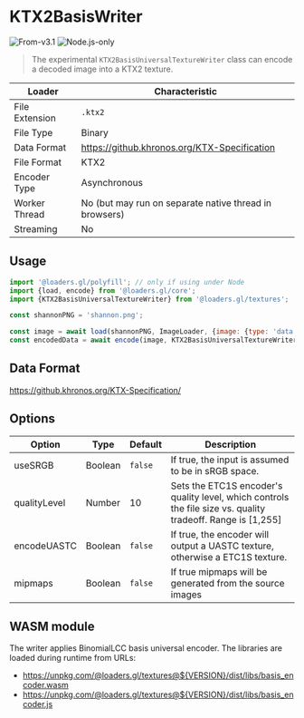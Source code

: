 # KTX2BasisWriter

<p class="badges">
  <img src="https://img.shields.io/badge/From-v3.1-blue.svg?style=flat-square" alt="From-v3.1" />
  <img src="https://img.shields.io/badge/Node.js-only-red.svg?style=flat-square" alt="Node.js-only" />
</p>

> The experimental `KTX2BasisUniversalTextureWriter` class can encode a decoded image into a KTX2 texture.

| Loader         | Characteristic                                         |
| -------------- | ------------------------------------------------------ |
| File Extension | `.ktx2`                                                |
| File Type      | Binary                                                 |
| Data Format    | https://github.khronos.org/KTX-Specification           |
| File Format    | KTX2                                                   |
| Encoder Type   | Asynchronous                                           |
| Worker Thread  | No (but may run on separate native thread in browsers) |
| Streaming      | No                                                     |

## Usage

```js
import '@loaders.gl/polyfill'; // only if using under Node
import {load, encode} from '@loaders.gl/core';
import {KTX2BasisUniversalTextureWriter} from '@loaders.gl/textures';

const shannonPNG = 'shannon.png';

const image = await load(shannonPNG, ImageLoader, {image: {type: 'data'}});
const encodedData = await encode(image, KTX2BasisUniversalTextureWriter);
```

## Data Format

https://github.khronos.org/KTX-Specification/

## Options

| Option       | Type    | Default | Description                                                                                                 |
| ------------ | ------- | ------- | ----------------------------------------------------------------------------------------------------------- |
| useSRGB      | Boolean | `false` | If true, the input is assumed to be in sRGB space.                                                          |
| qualityLevel | Number  | 10      | Sets the ETC1S encoder's quality level, which controls the file size vs. quality tradeoff. Range is [1,255] |
| encodeUASTC  | Boolean | `false` | If true, the encoder will output a UASTC texture, otherwise a ETC1S texture.                                |
| mipmaps      | Boolean | `false` | If true mipmaps will be generated from the source images                                                    |

## WASM module

The writer applies BinomialLCC basis universal encoder. The libraries are loaded during runtime from URLs:

- https://unpkg.com/@loaders.gl/textures@${VERSION}/dist/libs/basis_encoder.wasm
- https://unpkg.com/@loaders.gl/textures@${VERSION}/dist/libs/basis_encoder.js
